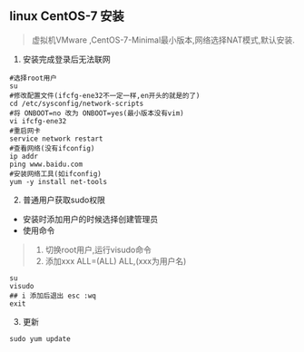 ## linux CentOS-7 安装

> 虚拟机VMware ,CentOS-7-Minimal最小版本,网络选择NAT模式,默认安装.

1. 安装完成登录后无法联网

```shell
#选择root用户
su
#修改配置文件(ifcfg-ene32不一定一样,en开头的就是的了)
cd /etc/sysconfig/network-scripts
#将 ONBOOT=no 改为 ONBOOT=yes(最小版本没有vim)
vi ifcfg-ene32
#重启网卡
service network restart
#查看网络(没有ifconfig)
ip addr
ping www.baidu.com
#安装网络工具(如ifconfig)
yum -y install net-tools
```

2. 普通用户获取sudo权限

* 安装时添加用户的时候选择创建管理员
* 使用命令

>1. 切换root用户,运行visudo命令
>2. 添加xxx ALL=(ALL) ALL,(xxx为用户名)

```shell
su
visudo
## i 添加后退出 esc :wq
exit
```

3. 更新

```shell
sudo yum update
```

